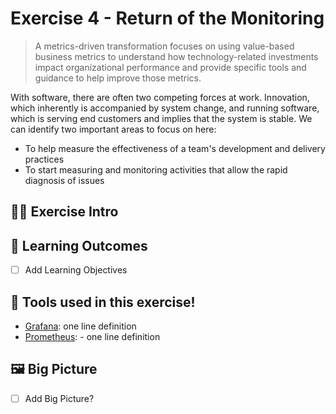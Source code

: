 # Exercise 4 - Return of the Monitoring
> A metrics-driven transformation focuses on using value-based business metrics to understand how technology-related investments impact organizational performance and provide specific tools and guidance to help improve those metrics.

With software, there are often two competing forces at work. Innovation, which inherently is accompanied by system change, and running software, which is serving end customers and implies that the system is stable. We can identify two important areas to focus on here:

- To help measure the effectiveness of a team's development and delivery
practices
- To start measuring and monitoring activities that allow the rapid diagnosis
of issues

## 👨‍🍳 Exercise Intro

## 🔮 Learning Outcomes
- [ ] Add Learning Objectives

## 🔨 Tools used in this exercise!
* [Grafana](https://grafana.com/):  one line definition
* [Prometheus](https://prometheus.io/): - one line definition

## 🖼️ Big Picture
- [ ] Add Big Picture?